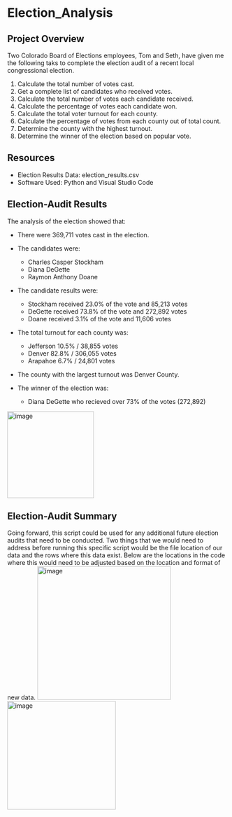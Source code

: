 # Election_Analysis

## Project Overview
Two Colorado Board of Elections employees, Tom and Seth, have given me the following taks to complete the election audit of a recent local congressional election. 

1. Calculate the total number of votes cast.
2. Get a complete list of candidates who received votes.
3. Calculate the total number of votes each candidate received.
4. Calculate the percentage of votes each candidate won.
5. Calculate the total voter turnout for each county. 
6. Calculate the percentage of votes from each county out of total count.
7. Determine the county with the highest turnout.
8. Determine the winner of the election based on popular vote.

## Resources
- Election Results Data: election_results.csv
- Software Used: Python and Visual Studio Code

## Election-Audit Results
The analysis of the election showed that:
- There were 369,711 votes cast in the election.
- The candidates were:
  - Charles Casper Stockham
  - Diana DeGette
  - Raymon Anthony Doane
- The candidate results were:
  -   Stockham received 23.0% of the vote and 85,213 votes
  -   DeGette received 73.8% of the vote and 272,892 votes
  -   Doane received 3.1% of the vote and 11,606 votes
     
- The total turnout for each county was:
  -   Jefferson 10.5% / 38,855 votes
  -   Denver    82.8% / 306,055 votes
  -   Arapahoe  6.7% / 24,801 votes
- The county with the largest turnout was Denver County. 
- The winner of the election was:
  - Diana DeGette who recieved over 73% of the votes (272,892)

<img width="198" alt="image" src="https://user-images.githubusercontent.com/96085210/149626652-24ddbdd5-c36f-4d0b-b3a7-943af96ef2d4.png">


## Election-Audit Summary
Going forward, this script could be used for any additional future election audits that need to be conducted. Two things that we would need to address before running this specific script would be the file location of our data and the rows where this data exist. Below are the locations in the code where this would need to be adjusted based on the location and format of new data. 
<img width="305" alt="image" src="https://user-images.githubusercontent.com/96085210/149626743-c60b00be-46b9-49d2-a18d-e91ce1106170.png">
<img width="248" alt="image" src="https://user-images.githubusercontent.com/96085210/149626748-59cdf865-38fa-4783-8dc3-e4a8a62b38fb.png">

